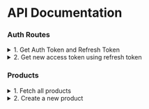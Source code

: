# API Documentation


### Auth Routes
<details>
<summary>
1. Get Auth Token and Refresh Token
</summary>

<br>

**POST :**  `/api/token/`

Accepts a JSON object containing 'username' and 'password'.
Example :
```json
{
    "username": "abc",
    "password": "password"
}
```

#### Responses :
**On success** 
**Status** = 200
If the user exists, the route returns a JSON object containing auth token and refresh token

**Sample Response**
```json
{
  "refresh": "auth.token.here",
  "access": "refresh.token.here"
}
```

**On Failure**
**Status** = 401 Unauthorized
If the user does not exist in the User table, returns a JSON object containing a single item 'detail'

```json
{
  "detail": "No active account found with the given credentials"
}
```
</details>


<details>
<summary>2. Get new access token using refresh token</summary>

<br>

**POST :** `/api/token/refresh/`

Accepts a JSON object with refresh token

**Sample request**
```json
{
    "refresh": "some.refresh.token"
}
``` 

#### Responses
**Success Response**
**Status** = 200 OK
<br>Returns a new access token
```json
{
  "access": "new.access.token"
}
```

**Failure Response**
**Status** = 401 Unauthorized
<br>In case the refresh token is invalid
```json
{
  "detail": "Token is invalid or expired",
  "code": "token_not_valid"
}
```
</details>


### Products

<details>
<summary>1. Fetch all products</summary>

**Type:** GET

`/api/products/`

**Sample Response**
Returns an array of JSON objects containing products.
Status = 200 OK
```json
[
  {
    "id": 1,
    "title": "Lenovo Legion 5",
    "description": "4th Gen AMD Ryzen 5 (4600H) | Speed: 3.0 GHz (Base) - 4.0 GHz (Max) | 6 Cores | 8MB Cache",
    "price": 67990,
    "createdAt": "2021-05-28T12:00:00.800172Z",
    "stock": 100,
    "rating": 5,
    "imageUrl": "http://localhost:8000/61ItfhQmaFL._SL1000_.jpg",
    "seller": 3
  }
]
```

</details>


<details>
<summary>2. Create a new product</summary>

**Type:** POST

`/api/product/create/`

**Note:** This is a protected route i.e. user must be authorized. Provide your Auth Token in the 'Authorization' header as 'Bearer ${token_here}'.

**Sample Request**
```json
{
    "title": "ThinkPad E14",
    "description": "AMD Ryzen 5 4650U Professional processor, 2.1Ghz base speed, 4.0Ghz max speed, 6Cores, 8Mb Smart Cache",
    "price": 53990,
    "stock": 50,
    "rating": 4,
    "seller": 3
  }
```

**Sample Success Response**
Returns a JSON object of the newly added product
**Status** = 201 Created
```json
{
  "id": 2,
  "title": "ThinkPad E14",
  "description": "AMD Ryzen 5 4650U Professional processor, 2.1Ghz base speed, 4.0Ghz max speed, 6Cores, 8Mb Smart Cache",
  "price": 53990,
  "createdAt": "2021-05-28T13:50:52.337692Z",
  "stock": 50,
  "rating": 4,
  "imageUrl": null,
  "seller": 3
}
```


**Failure Responses**
- If the auth token is invalid
**Status** = 401 Unauthorized
```json
{
  "detail": "Given token not valid for any token type",
  "code": "token_not_valid",
  "messages": [
    {
      "token_class": "AccessToken",
      "token_type": "access",
      "message": "Token is invalid or expired"
    }
  ]
}
```
</details>